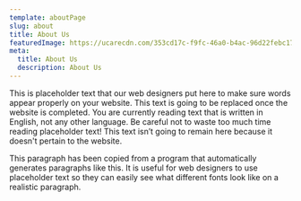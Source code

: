 ```yaml
---
template: aboutPage
slug: about
title: About Us
featuredImage: https://ucarecdn.com/353cd17c-f9fc-46a0-b4ac-96d22febc17a/
meta:
  title: About Us
  description: About Us
---
```


This is placeholder text that our web designers put here to make sure words appear properly on your website. This text is going to be replaced once the website is completed. You are currently reading text that is written in English, not any other language. Be careful not to waste too much time reading placeholder text! This text isn’t going to remain here because it doesn't pertain to the website.

This paragraph has been copied from a program that automatically generates paragraphs like this. It is useful for web designers to use placeholder text so they can easily see what different fonts look like on a realistic paragraph.
